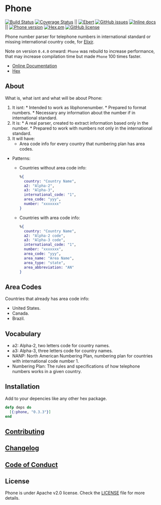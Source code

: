 # Phone
[![Build Status](https://travis-ci.org/fcevado/phone.svg?branch=master)](https://travis-ci.org/fcevado/phone)
[![Coverage Status](https://coveralls.io/repos/github/fcevado/phone/badge.svg?branch=master)](https://coveralls.io/github/fcevado/phone?branch=master)
||
[![Ebert](https://ebertapp.io/github/fcevado/phone.svg)](https://ebertapp.io/github/fcevado/phone)
[![GitHub issues](https://img.shields.io/github/issues/fcevado/phone.svg)](https://github.com/fcevado/phone/issues)
[![Inline docs](http://inch-ci.org/github/fcevado/phone.svg?branch=master)](http://inch-ci.org/github/fcevado/phone)
||
[![Phone version](https://img.shields.io/hexpm/v/phone.svg)](https://hex.pm/packages/phone)
[![Hex.pm](https://img.shields.io/hexpm/dt/phone.svg)](https://hex.pm/packages/phone)
[![GitHub license](https://img.shields.io/badge/license-Apache%202-blue.svg)](https://raw.githubusercontent.com/fcevado/phone/master/LICENSE)

Phone number parser for telephone numbers in international standard or missing international country code, for [Elixir](http://elixir-lang.org).

Note on version `0.4.0` onward: `Phone` was rebuild to increase performance, that may increase compilation time but made `Phone` 100 times faster.

* [Online Documentation](https://hexdocs.pm/phone/api-reference.html)
* [Hex](https://hex.pm/packages/phone)

## About
What is, what isnt and what will be about Phone:
  1. It isnt:
    * Intended to work as libphonenumber.
    * Prepared to format numbers.
    * Necessary any information about the number if in international standard.
  2. It is:
    * A real parser, created to extract information based only in the number.
    * Prepared to work with numbers not only in the international standard.
  3. It will have:
     * Area code info for every country that numbering plan has area codes.

  * Patterns:
    * Countries without area code info:
        ```elixir
        %{
          country: "Country Name",
          a2: "Alpha-2",
          a3: "Alpha-3",
          international_code: "1",
          area_code: "yyy",
          number: "xxxxxxx"
        }
        ```

    * Countries with area code info:
        ```elixir
        %{
          country: "Country Name",
          a2: "Alpha-2 code",
          a3: "Alpha-3 code",
          international_code: "1",
          number: "xxxxxxx",
          area_code: "yyy",
          area_name: "Area Name",
          area_type: "state",
          area_abbreviation: "AN"
        }
        ```

## Area Codes
Countries that already has area code info:
* United States.
* Canada.
* Brazil.

## Vocabulary
  * a2: Alpha-2, two letters code for country names.
  * a3: Alpha-3, three letters code for country names.
  * NANP: North American Numbering Plan, numbering plan for countries with international code number 1.
  * Numbering Plan: The rules and specifications of how telephone numbers works in a given country.

## Installation
Add to your depencies like any other hex package.

```elixir
defp deps do
  [{:phone, "0.3.3"}]
end
```

## [Contributing](./CONTRIBUTING.md)

## [Changelog](./CHANGELOG.md)

## [Code of Conduct](./CODE_OF_CONDUCT.md)

## License
Phone is under Apache v2.0 license. Check the [LICENSE](./LICENSE) file for more details.
